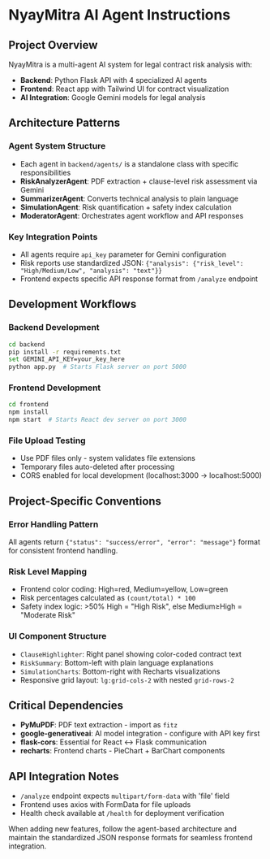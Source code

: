 # NyayMitra AI Agent Instructions

## Project Overview
NyayMitra is a multi-agent AI system for legal contract risk analysis with:
- **Backend**: Python Flask API with 4 specialized AI agents
- **Frontend**: React app with Tailwind UI for contract visualization
- **AI Integration**: Google Gemini models for legal analysis

## Architecture Patterns

### Agent System Structure
- Each agent in `backend/agents/` is a standalone class with specific responsibilities
- **RiskAnalyzerAgent**: PDF extraction + clause-level risk assessment via Gemini
- **SummarizerAgent**: Converts technical analysis to plain language
- **SimulationAgent**: Risk quantification + safety index calculation
- **ModeratorAgent**: Orchestrates agent workflow and API responses

### Key Integration Points
- All agents require `api_key` parameter for Gemini configuration
- Risk reports use standardized JSON: `{"analysis": {"risk_level": "High/Medium/Low", "analysis": "text"}}`
- Frontend expects specific API response format from `/analyze` endpoint

## Development Workflows

### Backend Development
```bash
cd backend
pip install -r requirements.txt
set GEMINI_API_KEY=your_key_here
python app.py  # Starts Flask server on port 5000
```

### Frontend Development
```bash
cd frontend
npm install
npm start  # Starts React dev server on port 3000
```

### File Upload Testing
- Use PDF files only - system validates file extensions
- Temporary files auto-deleted after processing
- CORS enabled for local development (localhost:3000 → localhost:5000)

## Project-Specific Conventions

### Error Handling Pattern
All agents return `{"status": "success/error", "error": "message"}` format for consistent frontend handling.

### Risk Level Mapping
- Frontend color coding: High=red, Medium=yellow, Low=green
- Risk percentages calculated as `(count/total) * 100`
- Safety index logic: >50% High = "High Risk", else Medium≥High = "Moderate Risk"

### UI Component Structure
- `ClauseHighlighter`: Right panel showing color-coded contract text
- `RiskSummary`: Bottom-left with plain language explanations  
- `SimulationCharts`: Bottom-right with Recharts visualizations
- Responsive grid layout: `lg:grid-cols-2` with nested `grid-rows-2`

## Critical Dependencies
- **PyMuPDF**: PDF text extraction - import as `fitz`
- **google-generativeai**: AI model integration - configure with API key first
- **flask-cors**: Essential for React ↔ Flask communication
- **recharts**: Frontend charts - PieChart + BarChart components

## API Integration Notes
- `/analyze` endpoint expects `multipart/form-data` with 'file' field
- Frontend uses axios with FormData for file uploads
- Health check available at `/health` for deployment verification

When adding new features, follow the agent-based architecture and maintain the standardized JSON response formats for seamless frontend integration.
